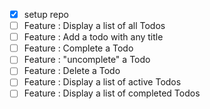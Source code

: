 - [x] setup repo
- [ ] Feature : Display a list of all Todos
- [ ] Feature : Add a todo with any title
- [ ] Feature : Complete a Todo
- [ ] Feature : "uncomplete" a Todo
- [ ] Feature : Delete a Todo
- [ ] Feature : Display a list of active Todos
- [ ] Feature : Display a list of completed Todos